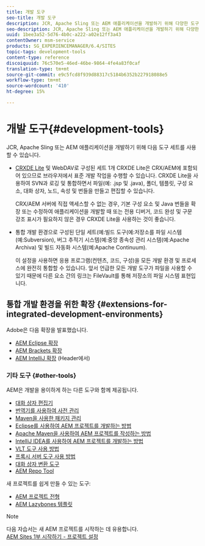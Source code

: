 ```yaml
---
title: 개발 도구
seo-title: 개발 도구
description: JCR, Apache Sling 또는 AEM 애플리케이션을 개발하기 위해 다양한 도구 세트를 사용할 수 있습니다
seo-description: JCR, Apache Sling 또는 AEM 애플리케이션을 개발하기 위해 다양한 도구 세트를 사용할 수 있습니다
uuid: 1bee3a52-5d76-4b0c-a222-a02e12ff3a43
contentOwner: msm-service
products: SG_EXPERIENCEMANAGER/6.4/SITES
topic-tags: development-tools
content-type: reference
discoiquuid: 76c570e5-46ed-46be-9864-4fe4a83f0caf
translation-type: tm+mt
source-git-commit: e9c5fcd8f939d88317c5184b6352b227918088e5
workflow-type: tm+mt
source-wordcount: '410'
ht-degree: 15%

---
```



# 개발 도구{#development-tools}

JCR, Apache Sling 또는 AEM 애플리케이션을 개발하기 위해 다음 도구 세트를 사용할 수 있습니다.

* [CRXDE Lite](/help/sites-developing/developing-with-crxde-lite.md) 및 WebDAV로 구성된 세트 1개 CRXDE Lite은 CRX/AEM에 포함되어 있으므로 브라우저에서 표준 개발 작업을 수행할 수 있습니다. CRXDE Lite을 사용하여 SVN과 로깅 및 통합하면서 파일(예: .jsp 및 .java), 폴더, 템플릿, 구성 요소, 대화 상자, 노드, 속성 및 번들을 만들고 편집할 수 있습니다.

   CRX/AEM 서버에 직접 액세스할 수 없는 경우, 기본 구성 요소 및 Java 번들을 확장 또는 수정하여 애플리케이션을 개발할 때 또는 전용 디버거, 코드 완성 및 구문 강조 표시가 필요하지 않은 경우 CRXDE Lite을 사용하는 것이 좋습니다.

* 통합 개발 환경으로 구성된 단일 세트(예:빌드 도구(예:저장소를 파일 시스템(예:Subversion), 버그 추적기 시스템(예:중앙 종속성 관리 시스템(예:Apache Archiva) 및 빌드 자동화 시스템(예:Apache Continuum).[](/help/sites-developing/howto-projects-eclipse.md)[](/help/sites-developing/ht-intellij.md)[](/help/sites-developing/ht-projects-maven.md)

   이 설정을 사용하면 응용 프로그램(컨텐츠, 코드, 구성)을 모든 개발 환경 및 프로세스에 완전히 통합할 수 있습니다. 앞서 언급한 모든 개발 도구가 파일을 사용할 수 있기 때문에 다른 요소 간의 링크는 FileVault를 통해 저장소의 파일 시스템 표현입니다.

## 통합 개발 환경을 위한 확장 {#extensions-for-integrated-development-environments}

Adobe은 다음 확장을 발표했습니다.

* [AEM Eclipse 확장](/help/sites-developing/aem-eclipse.md)
* [AEM Brackets 확장](/help/sites-developing/aem-brackets.md)
* [AEM IntelliJ 확장](https://github.com/headwirecom/aem-ide-tooling-4-intellij/blob/master/documenation/AEM%20Tooling%20Plugin%20for%20IntelliJ%20IDEA.pdf) (Header에서)

### 기타 도구 {#other-tools}

AEM은 개발을 용이하게 하는 다른 도구와 함께 제공됩니다.

* [대화 상자 편집기](/help/sites-developing/dialog-editor.md)
* [번역기를 사용하여 사전 관리](/help/sites-developing/i18n-translator.md)
* [Maven을 사용한 패키지 관리](/help/sites-developing/vlt-mavenplugin.md)
* [Eclipse를 사용하여 AEM 프로젝트를 개발하는 방법](/help/sites-developing/howto-projects-eclipse.md)
* [Apache Maven을 사용하여 AEM 프로젝트를 작성하는 방법](/help/sites-developing/ht-projects-maven.md)
* [IntelliJ IDEA를 사용하여 AEM 프로젝트를 개발하는 방법](/help/sites-developing/ht-intellij.md)
* [VLT 도구 사용 방법](/help/sites-developing/ht-vlttool.md)
* [프록시 서버 도구 사용 방법](/help/sites-developing/ht-proxy-server.md)
* [대화 상자 변환 도구](/help/sites-developing/dialog-conversion.md)
* [AEM Repo Tool](/help/sites-developing/aem-repo-tool.md)

새 프로젝트를 쉽게 만들 수 있는 도구:

* [AEM 프로젝트 전형](https://github.com/Adobe-Marketing-Cloud/aem-project-archetype)
* [AEM Lazybones 템플릿](https://github.com/Adobe-Consulting-Services/lazybones-aem-templates)

>[!NOTE]
>
>다음 자습서는 새 AEM 프로젝트를 시작하는 데 유용합니다.\
>[AEM Sites 1부 시작하기 - 프로젝트 설정](https://helpx.adobe.com/experience-manager/kt/sites/using/getting-started-wknd-tutorial-develop/part1.html)

